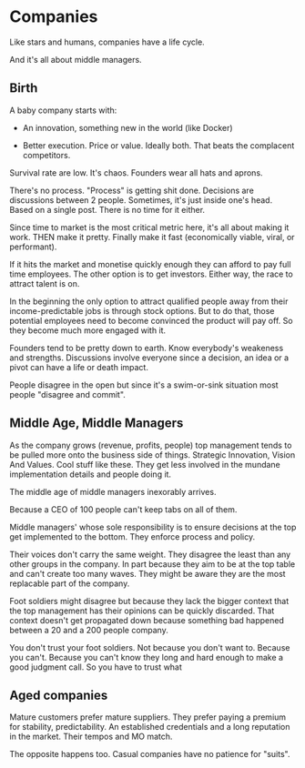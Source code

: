 <!-- hidden -->

# Companies

Like stars and humans, companies have a life cycle.


And it's all about middle managers.


## Birth

A baby company starts with:

- An innovation, something new in the world (like Docker)

- Better execution. Price or value. Ideally both. That beats
  the complacent competitors.

Survival rate are low. It's chaos. Founders wear all hats
and aprons.

There's no process. "Process" is getting shit done. 
Decisions are discussions between 2 people. Sometimes, it's just
inside one's head. Based on a single post. There is no time for
it either.

Since time to market is the most critical metric here, it's all about
making it work. THEN make it pretty. Finally make it fast (economically
viable, viral, or performant).

If it hits the market and monetise quickly enough they can afford to
pay full time employees. The other option is to get investors. Either
way, the race to attract talent is on.

In the beginning the only option to attract qualified people away from
their income-predictable jobs is through stock options. But to do
that, those potential employees need to become convinced the product
will pay off. So they become much more engaged with it.

Founders tend to be pretty down to earth. Know everybody's weakeness
and strengths. Discussions involve everyone since a decision, an idea 
or a pivot can have a life or death impact.

People disagree in the open but since it's a swim-or-sink situation
most people "disagree and commit".


## Middle Age, Middle Managers

As the company grows (revenue, profits, people) top management
tends to be pulled more onto the business side of things. Strategic
Innovation, Vision And Values. Cool stuff like these. They get less
involved in the mundane implementation details and people doing it.

The middle age of middle managers inexorably arrives.

Because a CEO of 100 people can't keep tabs on all of them.

Middle managers' whose sole responsibility is to ensure decisions
at the top get implemented to the bottom. They enforce process and
policy.

Their voices don't carry the same weight. They disagree the least
than any other groups in the company. In part because they aim to
be at the top table and can't create too many waves. They might be
aware they are the most replacable part of the company.

Foot soldiers might disagree but because they lack the bigger
context that the top management has their opinions can be quickly
discarded. That context doesn't get propagated down because
something bad happened between a 20 and a 200 people company.

You don't trust your foot soldiers. Not because you don't want to.
Because you can't. Because you can't know they long and hard enough
to make a good judgment call. So you have to trust what 


## Aged companies

Mature customers prefer mature suppliers. They prefer paying a premium
for stability, predictability. An established credentials and a long
reputation in the market. Their tempos and MO match.

The opposite happens too. Casual companies have no patience for "suits".

<!--
## Cults

Severance is a great show that portrays that at some point, a company can
become a cult. (On the other hand, cults to be long lasting need to run
things like a company.)

Both rely on the same thing. The need to do more.

Both advertise opportunities for growth and promise to treat you like 
"faaaamiily". Over time you are downgraded to a number, with a set of 
figures attached to your name. You are work force. There is even a human 
resources department to handle you. Really, to protect the company from 
you but anyway.

But someone can only extract more from another person if that person
can improve. Cults to do this by slowly crushing your spirit with
guilty. "You are good. God loves you. But... you need to write me a
check or do this and that". More. There's never enough.

Companies use growth plans and career ladders, where your 
responsilibities and your impact radius increases but your pay
barely moves.
-->

